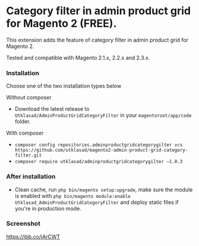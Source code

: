 # Category filter in admin product grid for Magento 2 (FREE).
This extension adds the feature of category filter in admin product grid for Magento 2.

Tested and compatible with Magento 2.1.x, 2.2.x and 2.3.x.

### Installation
Choose one of the two installation types below

Without composer
* Download the latest release to `Utklasad/AdminProductGridCategoryFilter` in your `magentoroot/app/code` folder.

With composer
* `composer config repositories.adminproductgridcategorygilter vcs https://github.com/utklasad/magento2-admin-product-grid-category-filter.git`
* `composer require utklasad/adminproductgridcategorygilter ~1.0.3`

### After installation
* Clean cache, run `php bin/magento setup:upgrade`, make sure the module is enabled with `php bin/magento module:enable Utklasad_AdminProductGridCategoryFilter` and deploy static files if you're in production mode.

### Screenshot
https://ibb.co/jArCWT